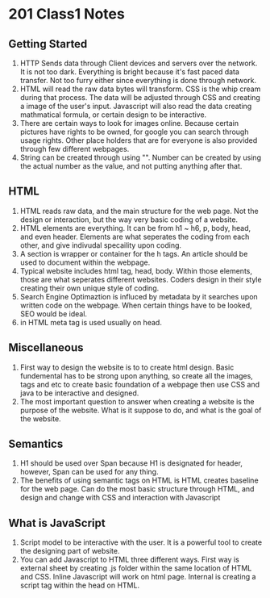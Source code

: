 # 201 Class1 Notes
## Getting Started
1. HTTP Sends data through Client devices and servers over the network. It is not too dark. Everything is bright because it's fast paced data transfer. Not too furry either since everything is done through network.
2. HTML will read the raw data bytes will transform. CSS is the whip cream during that process. The data will be adjusted through CSS and creating a image of the user's input. Javascript will also read the data creating mathmatical formula, or certain design to be interactive.
3. There are certain ways to look for images online. Because certain pictures have rights to be owned, for google you can search through usage rights. Other place holders that are for everyone is also provided through few different webpages.
4. String can be created through using "". Number can be created by using the actual number as the value, and not putting anything after that.
## HTML
1. HTML reads raw data, and the main structure for the web page. Not the design or interaction, but the way very basic coding of a website.
2. HTML elements are everything. It can be from h1 ~ h6, p, body, head, and even header. Elements are what seperates the coding from each other, and give indivudal specaility upon coding.
3. A section is wrapper or container for the h tags. An article should be used to document within the webpage. 
4. Typical website includes html tag, head, body. Within those elements, those are what seperates different websites. Coders design in their style creating their own unique style of coding.
5. Search Engine Optimaztion is influced by metadata by it searches upon written code on the webpage. When certain things have to be looked, SEO would be ideal.
6. in HTML meta tag is used usually on head. 
## Miscellaneous
1. First way to design the website is to to create html design. Basic fundemental has to be strong upon anything, so create all the images, tags and etc to create basic foundation of a webpage then use CSS and java to be interactive and designed.
2. The most important question to answer when creating a website is the purpose of the website. What is it suppose to do, and what is the goal of the website.
## Semantics
1. H1 should be used over Span because H1 is designated for header, however, Span can be used for any thing.
2. The benefits of using semantic tags on HTML is HTML creates baseline for the web page. Can do the most basic structure through HTML, and design and change with CSS and interaction with Javascript
## What is JavaScript
1. Script model to be interactive with the user. It is a powerful tool to create the designing part of website.
2. You can add Javascript to HTML three different ways. First way is external sheet by creating .js folder within the same location of HTML and CSS. Inline Javascript will work on html page. Internal is creating a script tag within the head on HTML.
